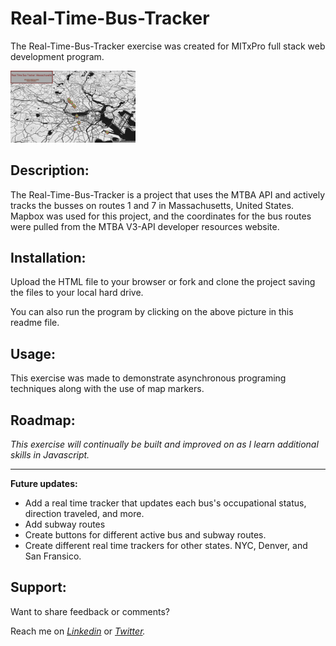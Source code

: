 # Real-Time-Bus-Tracker

The Real-Time-Bus-Tracker exercise was created for MITxPro full stack web development program. </br>

<a href="https://foreverphoenix21.github.io/Real-Time-Bus-Tracker/">
  <img src="RealTimeBus.png" alt="BusTrackerPictureLink" width="200" /> </a
>

## Description:

<p> The Real-Time-Bus-Tracker is a project that uses the MTBA API and actively tracks the busses on routes 1 and 7 in Massachusetts, United States. Mapbox was used for this project, and the coordinates for the bus routes were pulled from the MTBA V3-API developer resources website.</p>

## Installation:

<p> Upload the HTML file to your browser or fork and clone the project saving the files to your local hard drive. </p> 
<p>You can also run the program by clicking on the above picture in this readme file.</P>

## Usage:

<p> This exercise was made to demonstrate asynchronous programing techniques along with the use of map markers. </p>

## Roadmap:

*<p> This exercise will continually be built and improved on as I learn additional skills in Javascript. </p>*

***

**<p> Future updates: </p>**
- Add a real time tracker that updates each bus's occupational status, direction traveled, and more. 
- Add subway routes
- Create buttons for different active bus and subway routes. 
- Create different real time trackers for other states. NYC, Denver, and San Fransico. 


## Support:

<p> Want to share feedback or comments?</p>

<p> 
  
  Reach me on *[Linkedin](https://www.linkedin.com/in/derek-diaz/)* or *[Twitter](https://twitter.com/home).*
  
</p>
